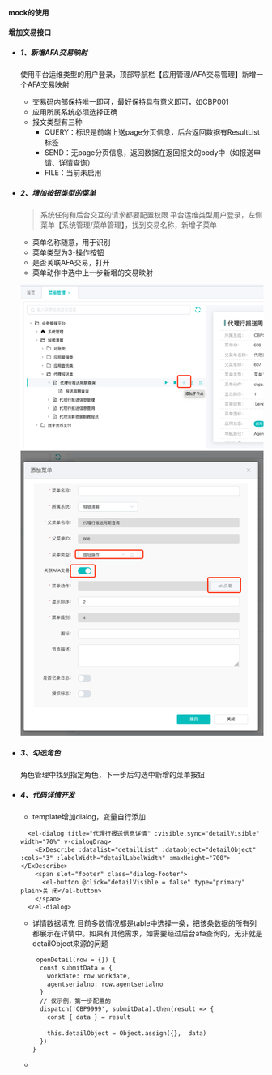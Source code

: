 #### mock的使用


#### 增加交易接口
+ ##### 1、新增AFA交易映射
  使用平台运维类型的用户登录，顶部导航栏【应用管理/AFA交易管理】新增一个AFA交易映射
  + 交易码内部保持唯一即可，最好保持具有意义即可，如CBP001
  + 应用所属系统必须选择正确
  + 报文类型有三种
    + QUERY：标识是前端上送page分页信息，后台返回数据有ResultList标签
    + SEND：无page分页信息，返回数据在返回报文的body中（如报送申请、详情查询）
    + FILE：当前未启用
+ ##### 2、增加按钮类型的菜单
  > 系统任何和后台交互的请求都要配置权限
  平台运维类型用户登录，左侧菜单【系统管理/菜单管理】，找到交易名称，新增子菜单
  + 菜单名称随意，用于识别
  + 菜单类型为3-操作按钮
  + 是否关联AFA交易，打开
  + 菜单动作中选中上一步新增的交易映射
  
  ![step1](resource/module.png)
  ![step2](resource/module2.png)

+ ##### 3、勾选角色
  角色管理中找到指定角色，下一步后勾选中新增的菜单按钮

+ ##### 4、代码详情开发
  + template增加dialog，变量自行添加
  ```
    <el-dialog title="代理行报送信息详情" :visible.sync="detailVisible" width="70%" v-dialogDrag>
      <ExDescribe :datalist="detailList" :dataobject="detailObject" :cols="3" :labelWidth="detailLabelWidth" :maxHeight="700"></ExDescribe>
      <span slot="footer" class="dialog-footer">
        <el-button @click="detailVisible = false" type="primary" plain>关 闭</el-button>
      </span>
    </el-dialog>
  ```
  + 详情数据填充
    目前多数情况都是table中选择一条，把该条数据的所有列都展示在详情中。如果有其他需求，如需要经过后台afa查询的，无非就是detailObject来源的问题
    ```
     openDetail(row = {}) {
      const submitData = {
        workdate: row.workdate,
        agentserialno: row.agentserialno
      }
      // 仅示例，第一步配置的
      dispatch('CBP9999', submitData).then(result => {
        const { data } = result

        this.detailObject = Object.assign({},  data)
      })
    }

    ```

  + 
  